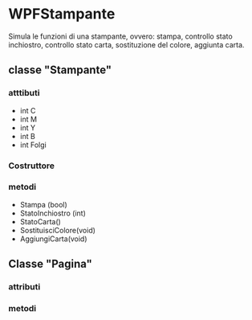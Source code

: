 # WPFStampante
Simula le funzioni di una stampante, ovvero: stampa, controllo stato inchiostro, controllo stato carta, sostituzione del colore, aggiunta carta.

## classe "Stampante"
### atttibuti
* int C
* int M
* int Y
* int B
* int Folgi
### Costruttore

### metodi
* Stampa (bool)
* StatoInchiostro (int)
* StatoCarta()
* SostituisciColore(void)
* AggiungiCarta(void)
## Classe "Pagina"
### attributi

### metodi




